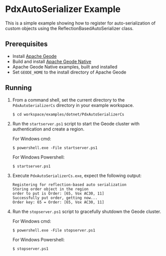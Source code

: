 # PdxAutoSerializer Example
This is a simple example showing how to register for auto-serialization of custom objects using the ReflectionBasedAutoSerializer class.

## Prerequisites
* Install [Apache Geode](https://geode.apache.org)
* Build and install [Apache Geode Native](https://github.com/apache/geode-native)
* Apache Geode Native examples, built and installed
* Set `GEODE_HOME` to the install directory of Apache Geode

## Running
1. From a command shell, set the current directory to the `PdxAutoSerializerCs` directory in your example workspace.

       $ cd workspace/examples/dotnet/PdxAutoSerializerCs

2. Run the `startserver.ps1` script to start the Geode cluster with authentication and create a region.

   For Windows cmd:

       $ powershell.exe -File startserver.ps1

   For Windows Powershell:

       $ startserver.ps1

3. Execute `PdxAutoSerializerCs.exe`, expect the following output:
  
       Registering for reflection-based auto serialization
       Storing order object in the region
       order to put is Order: [65, Vox AC30, 11]
       Successfully put order, getting now...
       Order key: 65 = Order: [65, Vox AC30, 11]

4. Run the `stopserver.ps1` script to gracefully shutdown the Geode cluster.

   For Windows cmd:

       $ powershell.exe -File stopserver.ps1

   For Windows Powershell:

       $ stopserver.ps1